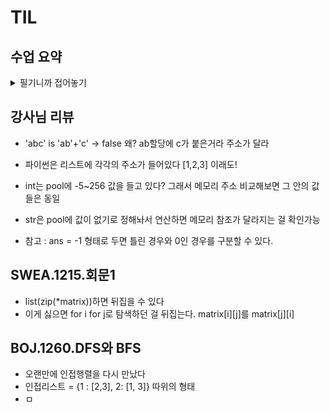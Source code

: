 # TIL
## 수업 요약
<details>
<summary>필기니까 접어놓기</summary>

<!-- summary 아래 한칸 공백 두어야함 -->

## STRING
### 문자의 표현
- 문자를 저장하기 위해 숫자에 대응시킨다
- 영어는 대소문자 합쳐 52자니까 6비트(64)면 표현 가능하다. 이를 코드체계라고 한다.
- 네트워크가 발전 되기 전엔 지역별로 코드체계를 정해놨다 하지만 네트워크의 발전으로 정보를 주고 받게 되면서 문제가 생겼다
- 그래서 표준안이 등장했다 1967년 미국 ASCII(American Standard Code for Information Interchange)
- 7-bit로 128문자 표현 가능하고 출력 불가능한 제어 문자들과 공백을 비롯한 95개의 출력 가능 문자들로 이루어져있다

- 아스키코드  
  ![image](https://github.com/user-attachments/assets/9000124f-987b-4abb-aec9-fbf11838d622)

- 확장 아스키는 8-bit 즉 1Byte를 전부 사용하면서 추가적인 문자를 표현할 수 있다.  
  컴퓨터 생산자와 SW개발자가 여러 문자에 할당 가능하도록 하고 있다.   
  이런 경우 컴퓨터 사이에 교환되지 못한다.  
  그러므로 프로그램 컴퓨터 프린터가 그것을 해독가능하게 설계되어 있어야만 올바르게 해독된다.

- 예시  
  ![제목 없음-1](https://github.com/user-attachments/assets/210fe03e-059a-4647-87a3-b7cb407cfbf7)

- 오늘날 대부분은 ASCII형식을 사용하고 각 국가들은 자국의 문자를 표현하기 위하여 코드체계를 만들어 사용하게 되었다.

- 국가간에 정보를 주고 받을 때 문제가 발생했다. 그래서 다국어 처리를 위해 표준을 마련했고 이를 **유니코드** 라고 한다.

- 유니코드의 일부
  ![제목 없음4-1](https://github.com/user-attachments/assets/64cbfdef-50c7-4d4a-b4c1-3aa50a76eb7b)


- 유니코드도 다시 Character Set으로 분류된다.
  - UCS-2(Universal Character Set 2), UCS-4(Universal Character Set 4)
  - 유니코드를 저장하는 변수의 크기를 정의
  - 바이트 순서에 대해서 표준화하지 못해서 적당한 외부 인코딩이 필요하게 되었다

- 메모리 한 칸이 1Byte

- big-endian, little-endian?
  높은 자리를 먼저 쓸거냐 낮은 자리를 먼저 쓸거냐
  ![image-1](https://github.com/user-attachments/assets/cc615104-83fb-4dcf-80c3-b388616c6947)


- 유니코드 인코딩 (UTF:Unicode Transformation Format)
  
  - 가변이 되는 크기로 저장함

  - UTF-8(in web)
    MIN:8bit MAX:32bit(1Byte*4)

  - UTF-16(in windows, java)
    MIN:16bit MAX:32bit(2Byte*2)

  - UTF-32(in unix)
    MIN:32bit MAX:32bit(4Byte*1)

CRLF? UTF-8 4 spaces

### String 문자열

- 문자열의 분류

  ![image-2](https://github.com/user-attachments/assets/df70579b-ac8a-40a7-9f49-12b711fdeada)

  java 문자열 = Length controlled   
  c언어 문자열 = Delimited

- java에서 String 클래스에 대한 메모리 배치 예  
기본적으로 객체 데이터 외에도 4가지의 필드들이 포함되어있다.   
hash값(hash), 문자열의 길이(count), 문자열 데이터의 시작점(offset), 실제 문자열 배열에 대한 참조(value)
![image-3](https://github.com/user-attachments/assets/6a6dd714-7011-4b44-b622-b51d9b2e49c3)


- java에서의 문자열 처리
  - 문자열 데이터를 저장, 처리해주는 클래스를 제공
  - String 클래스를 사용
  - 문자열 처리 연산을 연산자, 메소드로 제공


- C언어에서 문자열 처리
  - 문자들의 배열 형태로 구현된 응용 자료형
  - 문자배열에 문자열 저장할 때 항상 마지막에 끝을 표현하는 널문자 '\0'를 넣어줘야 한다.
  - 문자열 처리 연산을 함수형태로 제공
    strlen(),strcpy()...

- s1 = list(input())과 s2 = input()의 차이?   
  s2는 인덱스로 접근해 변경 불가능

- Python에서의 문자열 처리
  - char 타입 없음
  - 텍스트 데이터의 취급방법이 통일
  - 문자열 기호   
   ',",''',"""   
    +:연결(Concatenation) - 이어 붙여주는 역할  
    *:반복 - 문자열이 반복
  - 문자열은 시퀀스 자료형, 시퀀스의 인덱싱 슬라이싱 사용 가능
  - 메소드 replace(), split(), isalpha(), fin()
  - Imuutable = 튜플처럼 요소 값 변경 불가능

- C,java와의 차이점?
  - C는 아스키 코드로 저장
  - java는 유니코드(UTF16, 2byte)로 저장
  - 파이썬은 유니코드(UTF8)로 저장

- 문자열 뒤집기
  - 새로운 빈 문자열 만들어서 원본 뒤에서부터 읽기
  - 자기 문자열에서 뒤집기
    - 문자열 길이//2만큼 반복, 양 끝을 교환하면서 들어가기 
    ```python
    for i in range(N//2):
      txt[i], txt[N-1-i] = txt[N-1-i], txt[i]
    ```
  - list로 바꾸고 s.reverse(), s=''.join(s) 로도 구현 가능
  - s[::-1]

- swea.1215.회문
  ```python
  N = int(input())
  txt = input()
  total =0

  for j in range(8-N+1): #회문을 확인하는 구간의 첫글자 인덱스
    for k in range(N//2):
      if txt[j+k] != txt[j+N-1-k]:
        break # 비교 글자가 다르면 현재 구간 중지
    else: #회문이면
      total += 1
    
  ```
### 문자열 연산

- 문자열 비교
  - C는 strcmp()함수를 제공
  - java는 equals() 메소드 
    - java는 == 연산할 경우 메모리 참조가 같은지지 묻는 것
  - Python에서는 == 연산자
    - is 연산은 메모리 참조가 같은지 묻는 것
    - == 연산자는 내부적으로 특수 메서드__eq__()를 호출한다
  - 문자열 비교함수 만들기
  - s1이 s2보다 사전 순서상 앞서면 -1
  - s1이 s2보다 사전 순서상 나중이면 1 리턴
  ```python
  def my_stcmp(s1, s2):
    if s1<s2:
      return -1
    elif s1>s2:
      return 1
    else:
      return 0
  ```
  - ord()로 사전(아스키코드)의 순서를 확인가능능

- 문자열 숫자를 정수로 변환하기
  - C에서는 atoi()함수를 제공, 역으로는 itoa()
  - java에서는 숫자 클래스의 parse 메소드를 제공한다
    - 예 : Inetger.parseInt(String)
    - 역함수로는 toString() 메소드를 제공한다.
  - 파이썬에서는 숫자와 문자 변환 함수를 제공한다
    - int('123'), str(123), repr(123), int('A', 16):16진수로 이해하고 해석해달라
  - 참고 : int()와 같은 atoi()함수 만들기
  ```python
  def atoi(s):
    i = 0
    for x in s:
      i = i*10 +ord(x)-ord('0') #돌면서 계속 밀기
    return i
  ```

</details>


## 강사님 리뷰

- 'abc' is 'ab'+'c' -> false 왜? ab할당에 c가 붙은거라 주소가 달라

- 파이썬은 리스트에 각각의 주소가 들어있다 [1,2,3] 이래도!

- int는 pool에 -5~256 값을 들고 있다? 그래서 메모리 주소 비교해보면 그 안의 값들은 동일

- str은 pool에 값이 없기로 정해놔서 연산하면 메모리 참조가 달라지는 걸 확인가능

- 참고 : ans = -1 형태로 두면 틀린 경우와 0인 경우를 구분할 수 있다.

## SWEA.1215.회문1
- list(zip(*matrix))하면 뒤집을 수 있다
- 이게 싫으면 for i for j로 탐색하던 걸 뒤집는다. matrix[i][j]를 matrix[j][i]

## BOJ.1260.DFS와 BFS
- 오랜만에 인접행렬을 다시 만났다
- 인접리스트 = {1 : [2,3], 2: [1, 3]} 따위의 형태
- ㅁ
